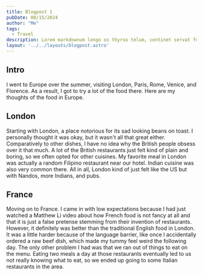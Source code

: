 ```yaml
---
title: Blogpost 1
pubDate: 08/15/2024
author: "Me"
tags:
  - Travel
description: Lorem markdownum longo os thyrso telum, continet servat fetus nymphae, vox nocte sedesque, decimo. Omnia esse, quam sive; conplevit illis indestrictus admovit dedit sub quod protectus, impedit non.
layout: '../../layouts/blogpost.astro'
---
```


## **Intro**

I went to Europe over the summer, visiting London, Paris, Rome, Venice, and Florence. As a result, I got to try a lot of the food there. Here are my thoughts of the food in Europe.

## **London**

Starting with London, a place notorious for its sad looking beans on toast. I personally thought it was okay, but it wasn't all that great either. Comparatively to other dishes, I have no idea why the British people obsess over it that much. A lot of the British restaurants just felt kind of plain and boring, so we often opted for other cuisines. My favorite meal in London was actually a random Filipino restaurant near our hotel. Indian cuisine was also very common there. All in all, London kind of just felt like the US but with Nandos, more Indians, and pubs.

## **France**

Moving on to France. I came in with low expectations because I had just watched a Matthew Li video about how French food is not fancy at all and that it is just a false pretense stemming from their invention of restaurants. However, it definitely was better than the traditional English food in London. It was a little harder because of the language barrier, like once I accidentally ordered a raw beef dish, which made my tummy feel weird the following day. The only other problem I had was that we ran out of things to eat on the menu. Eating two meals a day at those restaurants eventually led to us not really knowing what to eat, so we ended up going to some Italian restaurants in the area.



